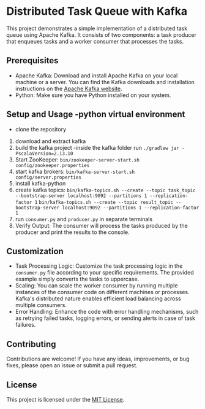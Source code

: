 # Distributed Task Queue with Kafka

This project demonstrates a simple implementation of a distributed task queue using Apache Kafka. It consists of two components: a task producer that enqueues tasks and a worker consumer that processes the tasks.

## Prerequisites

- Apache Kafka: Download and install Apache Kafka on your local machine or a server. You can find the Kafka downloads and installation instructions on the [Apache Kafka website](https://kafka.apache.org/downloads).
- Python: Make sure you have Python installed on your system.

## Setup and Usage -python virtual environment
- clone the repository
1. download and extract kafka
2. build the kafka project -inside the kafka folder run ```./gradlew jar -PscalaVersion=2.13.10```
3. Start ZooKeeper: ```bin/zookeeper-server-start.sh config/zookeeper.properties```
4. start kafka brokers: ```bin/kafka-server-start.sh config/server.properties```
5. install kafka-python
6. create kafka topics:
    ```bin/kafka-topics.sh --create --topic task_topic --bootstrap-server localhost:9092 --partitions 1 --replication-factor 1```
    ```bin/kafka-topics.sh --create --topic result_topic --bootstrap-server localhost:9092 --partitions 1 --replication-factor 1```
7. run ```consumer.py``` and ```producer.py``` in separate terminals
8. Verify Output: The consumer will process the tasks produced by the producer and print the results to the console.

## Customization

- Task Processing Logic: Customize the task processing logic in the `consumer.py` file according to your specific requirements. The provided example simply converts the tasks to uppercase.
- Scaling: You can scale the worker consumer by running multiple instances of the consumer code on different machines or processes. Kafka's distributed nature enables efficient load balancing across multiple consumers.
- Error Handling: Enhance the code with error handling mechanisms, such as retrying failed tasks, logging errors, or sending alerts in case of task failures.

## Contributing

Contributions are welcome! If you have any ideas, improvements, or bug fixes, please open an issue or submit a pull request.

## License

This project is licensed under the [MIT License](LICENSE).




